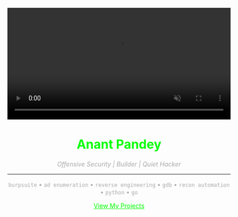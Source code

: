 <!-- Background Video -->
<p align="center">
  <video width="100%" autoplay loop muted>
    <source src="https://yourdomain.com/hacker-bg.mp4" type="video/mp4" />
    Your browser does not support the video tag.
  </video>
</p>

<!-- Name -->
<h1 align="center" style="color: #00FF00;">Anant Pandey</h1>
<p align="center" style="color: #AAAAAA;"><i>Offensive Security | Builder | Quiet Hacker</i></p>

---

<!-- Skills (Minimal & Terminal Style) -->
<p align="center" style="color: #AAAAAA;">
  <code>burpsuite</code> • <code>ad enumeration</code> • <code>reverse engineering</code> • <code>gdb</code> • <code>recon automation</code> • <code>python</code> • <code>go</code>
</p>

<!-- Projects CTA -->
<p align="center">
  <a href="https://github.com/An0nAN4N7?tab=repositories" style="color:#00FF00;">View My Projects</a>
</p>
